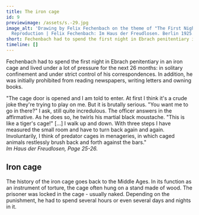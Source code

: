 ```yaml
---
title: The iron cage
id: 9
previewimage: /assets/s.-29.jpg
image_alt: 'Drawing by Felix Fechenbach on the theme of "The First Night" |
  Reproduction | Felix Fechenbach: Im Haus der Freudlosen. Berlin 1925.'
short: Fechenbach had to spend the first night in Ebrach penitentiary in an...
timeline: []
---
```

Fechenbach had to spend the first night in Ebrach penitentiary in an iron cage and lived under a lot of pressure for the next 26 months: in solitary confinement and under strict control of his correspondences. In addition, he was initially prohibited from reading newspapers, writing letters and owning books.

<InformationBox>
"The cage door is opened and I am told to enter. At first I think it's a crude joke they're trying to play on me. But it is brutally serious. "You want me to go in there?" I ask, still quite incredulous. The officer answers in the affirmative. As he does so, he twirls his martial black moustache. "This is like a tiger's cage!" [...] I walk up and down. With three steps I have measured the small room and have to turn back again and again. Involuntarily, I think of predator cages in menageries, in which caged animals restlessly brush back and forth against the bars."
<br/>
<i>Im Haus der Freudlosen, Page 25-26.</i>
</InformationBox>

<h2>Iron cage</h2>
The history of the iron cage goes back to the Middle Ages. In its function as an instrument of torture, the cage often hung on a stand made of wood. The prisoner was locked in the cage - usually naked. Depending on the punishment, he had to spend several hours or even several days and nights in it.